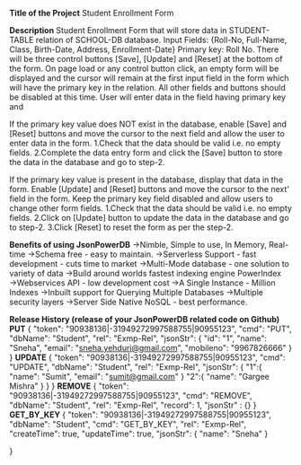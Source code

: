 **Title of the Project**
Student Enrollment Form 

**Description**
Student Enrollment Form that will store data in STUDENT-TABLE relation of SCHOOL-DB database.
Input Fields: {Roll-No, Full-Name, Class, Birth-Date, Address, Enrollment-Date}
Primary key: Roll No.
There will be three control buttons [Save], [Update] and [Reset] at the bottom of the form. On page load or any control button click, an empty form will be displayed and the cursor will remain at the first input field in the form which will have the primary key in the relation. All other fields and buttons should be disabled at this time.
User will enter data in the field having primary key and

If the primary key value does NOT exist in the database, enable [Save] and [Reset] buttons and move the cursor to the next field and allow the user to enter data in the form.
1.Check that the data should be valid i.e. no empty fields.
2.Complete the data entry form and click the [Save] button to store the data in the database and go to step-2.

If the primary key value is present in the database, display that data in the form. Enable [Update] and [Reset] buttons and move the cursor to the next' field in the form. Keep the primary key field disabled and allow users to change other form fields.
1.Check that the data should be valid i.e. no empty fields.
2.Click on [Update] button to update the data in the database and go to step-2.
3.Click [Reset] to reset the form as per the step-2.

**Benefits of using JsonPowerDB**
→Nimble, Simple to use, In Memory, Real-time
→Schema free - easy to maintain.
→Serverless Support - fast development - cuts time to market
→Multi-Mode database - one solution to variety of data
→Build around worlds fastest indexing engine PowerIndex
→Webservices API - low development cost
→A Single Instance - Million Indexes
→Inbuilt support for Querying Multiple Databases
→Multiple security layers
→Server Side Native NoSQL - best performance.

**Release History (release of your JsonPowerDB related code on Github)**
**PUT**
{
    "token": "90938136|-31949272997588755|90955123",
    "cmd": "PUT",
    "dbName": "Student",
    "rel": "Exmp-Rel",
    "jsonStr": {
        "id": "1",
        "name": "Sneha",
        "email": "sneha.yehduri@gmail.com",
        "mobileno": "9967826666"
    }
}
**UPDATE**
{
    "token": "90938136|-31949272997588755|90955123",
    "cmd": "UPDATE",
    "dbName": "Student",
    "rel": "Exmp-Rel",
    "jsonStr": {
      "1":{
        "name": "Sumit",
        "email": "sumit@gmail.com"
      } 
      "2":{
        "name": "Gargee Mishra"
      }
   }
}
**REMOVE** 
{
    "token": "90938136|-31949272997588755|90955123",
    "cmd": "REMOVE",
    "dbName": "Student",
    "rel": "Exmp-Rel",
    "record": 1,
    "jsonStr" : {}
}
**GET_BY_KEY**
{
    "token": "90938136|-31949272997588755|90955123",
    "dbName": "Student",
    "cmd": "GET_BY_KEY",
    "rel": "Exmp-Rel",
    "createTime": true,
    "updateTime": true,
    "jsonStr": {
        "name": "Sneha"
    }

}


